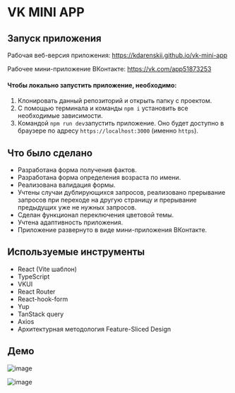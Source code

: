 # VK MINI APP

## Запуск приложения

Рабочая веб-версия приложения: https://kdarenskii.github.io/vk-mini-app

Рабочее мини-приложение ВКонтакте: https://vk.com/app51873253

#### Чтобы локально запустить приложение, необходимо:

1. Клонировать данный репозиторий и открыть папку с проектом.
2. С помощью терминала и команды `npm i` установить все необходимые зависимости.
3. Командой `npm run dev`запустить приложение. Оно будет доступно в браузере по адресу `https://localhost:3000` (именно `https`).

## Что было сделано

- Разработана форма получения фактов.
- Разработана форма определения возраста по имени.
- Реализована валидация формы.
- Учтены случаи дублирующихся запросов, реализовано прерывание запросов при переходе на другую страницу и прерывание предыдущих уже не нужных запросов.
- Сделан функционал переключения цветовой темы.
- Учтена адаптивность приложения.
- Приложение развернуто в виде мини-приложения ВКонтакте.

## Используемые инструменты

- React (Vite шаблон)
- TypeScript
- VKUI
- React Router
- React-hook-form
- Yup
- TanStack query
- Axios
- Архитектурная методология Feature-Sliced Design

## Демо

![image](https://github.com/KDarenskii/vk-mini-app/assets/111995279/e8f82610-3d55-4a68-9a22-48e20aaa5c65)

![image](https://github.com/KDarenskii/vk-mini-app/assets/111995279/7bbfac2e-5358-4f0a-8022-b5747ceb1195)
